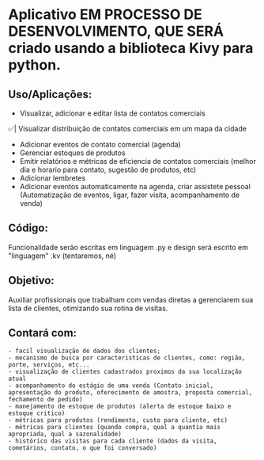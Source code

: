 # Aplicativo EM PROCESSO DE DESENVOLVIMENTO, QUE SERÁ criado usando a biblioteca Kivy para python.

## Uso/Aplicações:
- Visualizar, adicionar e editar lista de contatos comerciais

✅| Visualizar distribuição de contatos comerciais em um mapa da cidade
- Adicionar eventos de contato comercial (agenda)
- Gerenciar estoques de produtos
- Emitir relatórios e métricas de eficiencia de contatos comerciais (melhor dia e horario para contato, sugestão de produtos, etc)
- Adicionar lembretes 
- Adicionar eventos automaticamente na agenda, criar assistete pessoal (Automatização de eventos, ligar, fazer visita, acompanhamento de venda)

## Código:
Funcionalidade serão escritas em linguagem .py e design será escrito em "linguagem" .kv (tentaremos, né)

## Objetivo:
Auxiliar profissionais que trabalham com vendas diretas a gerenciarem sua lista de clientes, otimizando sua rotina de visitas.

## Contará com: 
    - facil visualização de dados dos clientes;
    - mecanismo de busca por caracteristicas de clientes, como: região, porte, serviços, etc...
    - visualização de clientes cadastrados proximos da sua localização atual
    - acompanhamento do estágio de uma venda (Contato inicial, apresentação do produto, oferecimento de amostra, proposta comercial, fechamento de pedido)
    - manejamento de estoque de produtos (alerta de estoque baixo e estoque critico)
    - métricas para produtos (rendimento, custo para cliente, etc)
    - métricas para clientes (quando compra, qual a quantia mais apropriada, qual a sazonalidade)
    - histórico das visitas para cada cliente (dados da visita, cometários, contato, o que foi conversado)
